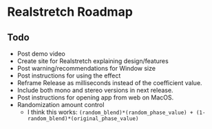 # Realstretch Roadmap

## Todo
- Post demo video
- Create site for Realstretch explaining design/features
- Post warning/recommendations for Window size
- Post instructions for using the effect
- Reframe Release as milliseconds instead of the coefficient value.
- Include both mono and stereo versions in next release.
- Post instructions for opening app from web on MacOS.
- Randomization amount control
  - I think this works: `(random_blend)*(random_phase_value) + (1-random_blend)*(original_phase_value)`
